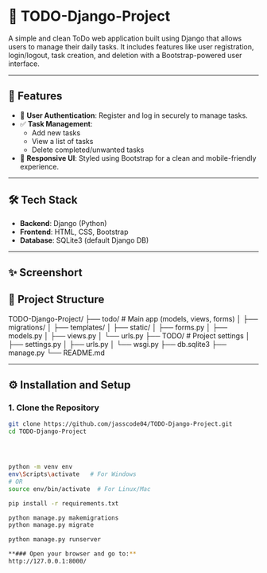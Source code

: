 
# 📝 TODO-Django-Project

A simple and clean ToDo web application built using Django that allows users to manage their daily tasks. It includes features like user registration, login/logout, task creation, and deletion with a Bootstrap-powered user interface.

---

## 🚀 Features

- 🔐 **User Authentication**: Register and log in securely to manage tasks.
- ✅ **Task Management**:
  - Add new tasks
  - View a list of tasks
  - Delete completed/unwanted tasks
- 🎨 **Responsive UI**: Styled using Bootstrap for a clean and mobile-friendly experience.

---

## 🛠️ Tech Stack

- **Backend**: Django (Python)
- **Frontend**: HTML, CSS, Bootstrap
- **Database**: SQLite3 (default Django DB)

---


## ✨ Screenshort





## 📁 Project Structure
TODO-Django-Project/
├── todo/                  # Main app (models, views, forms)
│   ├── migrations/
│   ├── templates/
│   ├── static/
│   ├── forms.py
│   ├── models.py
│   ├── views.py
│   └── urls.py
├── TODO/                  # Project settings
│   ├── settings.py
│   ├── urls.py
│   └── wsgi.py
├── db.sqlite3
├── manage.py
└── README.md





---

## ⚙️ Installation and Setup

### 1. Clone the Repository

```bash
git clone https://github.com/jasscode04/TODO-Django-Project.git
cd TODO-Django-Project




python -m venv env
env\Scripts\activate   # For Windows
# OR
source env/bin/activate  # For Linux/Mac

pip install -r requirements.txt

python manage.py makemigrations
python manage.py migrate

python manage.py runserver

**### Open your browser and go to:**
http://127.0.0.1:8000/


